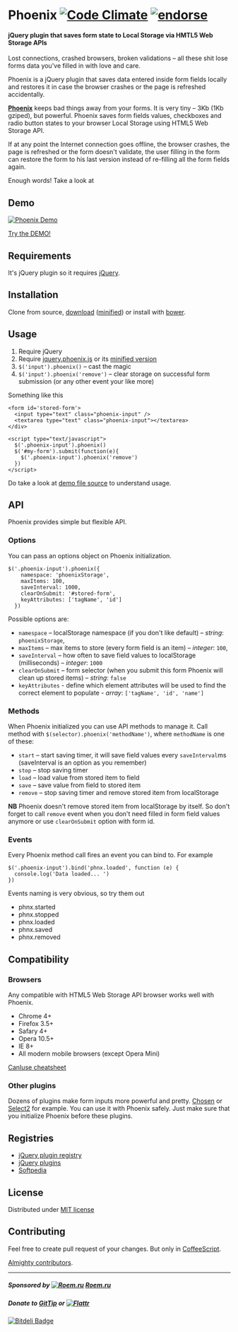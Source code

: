 # Phoenix [![Code Climate](https://codeclimate.com/github/kugaevsky/jquery-phoenix.png)](https://codeclimate.com/github/kugaevsky/jquery-phoenix) [![endorse](https://api.coderwall.com/kugaevsky/endorsecount.png)](https://coderwall.com/kugaevsky)

#### jQuery plugin that saves form state to Local Storage via HMTL5 Web Storage APIs

Lost connections, crashed browsers, broken validations – all these
shit lose forms data you've filled in with love and care.

Phoenix is a jQuery plugin that saves data entered inside form fields
locally and restores it in case the browser crashes or the page is refreshed accidentally.

**[Phoenix](https://github.com/kugaevsky/jquery-phoenix/)** keeps
bad things away from your forms. It is very tiny – 3Kb (1Kb gziped),
but powerful. Phoenix saves form fields values, checkboxes and radio button states
to your browser Local Storage using HTML5 Web Storage API.

If at any point the Internet connection goes offline, the browser crashes,
the page is refreshed or the form doesn't validate, the user filling in the form
can restore the form to his last version instead of re-filling all the form fields again.

Enough words! Take a look at

## Demo

[![Phoenix Demo](http://kugaevsky.github.io/jquery-phoenix/demo.png)](http://kugaevsky.github.io/jquery-phoenix/)

[Try the DEMO!](http://kugaevsky.github.io/jquery-phoenix/)

## Requirements

It's jQuery plugin so it requires [jQuery](http://jquery.com/).

## Installation

Clone from source, [download](https://raw.github.com/kugaevsky/jquery-phoenix/master/jquery.phoenix.js) ([minified](https://raw.github.com/kugaevsky/jquery-phoenix/master/jquery.phoenix.min.js)) or install with [bower](http://bower.io).

## Usage

1. Require jQuery
2. Require [jquery.phoenix.js](https://raw.github.com/kugaevsky/jquery-phoenix/master/jquery.phoenix.js) or its [minified version](https://raw.github.com/kugaevsky/jquery-phoenix/master/jquery.phoenix.min.js)
3. `$('input').phoenix()` – cast the magic
4. `$('input').phoenix('remove')` – clear storage on successful form submission (or any other event your like more)

Something like this

    <form id='stored-form'>
      <input type="text" class="phoenix-input" />
      <textarea type="text" class="phoenix-input"></textarea>
    </div>

    <script type="text/javascript">
      $('.phoenix-input').phoenix()
      $('#my-form').submit(function(e){
        $('.phoenix-input').phoenix('remove')
      })
    </script>


Do take a look at [demo file source](https://github.com/kugaevsky/jquery-phoenix/blob/master/index.html) to understand usage.

## API

Phoenix provides simple but flexible API.

### Options

You can pass an options object on Phoenix initialization.

    $('.phoenix-input').phoenix({
        namespace: 'phoenixStorage',
        maxItems: 100,
        saveInterval: 1000,
        clearOnSubmit: '#stored-form',
        keyAttributes: ['tagName', 'id']
      })

Possible options are:

* `namespace` – localStorage namespace (if you don't like default) – *string*: `phoenixStorage`,
* `maxItems` – max items to store (every form field is an item) – *integer*: `100`,
* `saveInterval` – how often to save field values to localStorage (milliseconds) – *integer*: `1000`
* `clearOnSubmit` – form selector (when you submit this form Phoenix will clean up stored items) – *string*: `false`
* `keyAttributes` - define which element attributes will be used to find the correct element to populate - *array*: `['tagName', 'id', 'name']`

### Methods

When Phoenix initialized you can use API methods to manage it.
Call method with `$(selector).phoenix('methodName')`, where `methodName` is one of these:

* `start` – start saving timer, it will save field values every `saveInterval`ms (saveInterval is an option as you remember)
* `stop` – stop saving timer
* `load` – load value from stored item to field
* `save` – save value from field to stored item
* `remove` – stop saving timer and remove stored item from localStorage

**NB** Phoenix doesn't remove stored item from localStorage by itself. So don't forget to call `remove` event when you don't need filled in form field values anymore or use `clearOnSubmit` option with form id.

### Events

Every Phoenix method call fires an event you can bind to.
For example

    $('.phoenix-input').bind('phnx.loaded', function (e) {
      console.log('Data loaded... ')
    })

Events naming is very obvious, so try them out

* phnx.started
* phnx.stopped
* phnx.loaded
* phnx.saved
* phnx.removed

## Compatibility

### Browsers

Any compatible with HTML5 Web Storage API browser works well with Phoenix.

* Chrome 4+
* Firefox 3.5+
* Safary 4+
* Opera 10.5+
* IE 8+
* All modern mobile browsers (except Opera Mini)

[CanIuse cheatsheet](http://caniuse.com/#feat=namevalue-storage)

### Other plugins

Dozens of plugins make form inputs more powerful and pretty. [Chosen](https://github.com/harvesthq/chosen) or [Select2](https://github.com/ivaynberg/select2) for example. You can use it with Phoenix safely. Just make sure that you initialize Phoenix before these plugins.

## Registries

* [jQuery plugin registry](http://plugins.jquery.com/phoenix/)
* [jQuery plugins](http://jquery-plugins.net/phoenix-jquery-plugin-to-save-form-fields-values)
* [Softpedia](http://webscripts.softpedia.com/script/Forms-and-Controls-C-C/jQuery-Phoenix-81924.html)

## License

Distributed under [MIT license](https://github.com/kugaevsky/jquery-phoenix/blob/master/LICENSE)

## Contributing

Feel free to create pull request of your changes. But only in [CoffeeScript](http://jashkenas.github.io/coffee-script/).

[Almighty contributors](https://github.com/kugaevsky/jquery-phoenix/graphs/contributors).

----

##### Sponsored by [![Roem.ru](http://roem.ru/bitrix/templates/2012/i/fav.ico)](http://roem.ru/) [Roem.ru](http://roem.ru/)

##### Donate to [GitTip](https://www.gittip.com/kugaevsky/) or [![Flattr](http://api.flattr.com/button/flattr-badge-large.png)](https://flattr.com/submit/auto?user_id=kugaevsky&url=https%3A%2F%2Fgithub.com%2Fkugaevsky%2Fjquery-phoenix)



[![Bitdeli Badge](https://d2weczhvl823v0.cloudfront.net/kugaevsky/jquery-phoenix/trend.png)](https://bitdeli.com/free "Bitdeli Badge")

